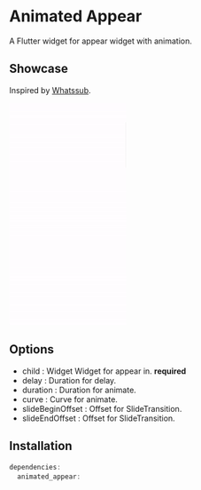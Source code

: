 # Animated Appear

A Flutter widget for appear widget with animation.

## Showcase

Inspired by [Whatssub](https://whatssub.co/).

<img src="https://github.com/ChangJoo-Park/animated_appear/raw/main/example.gif" height=400 />

## Options

- child : Widget  Widget for appear in. **required**
- delay : Duration for delay.
- duration : Duration for animate.
- curve : Curve for animate.
- slideBeginOffset : Offset for SlideTransition.
- slideEndOffset : Offset for SlideTransition.

## Installation

```dart
dependencies:
  animated_appear:
```

